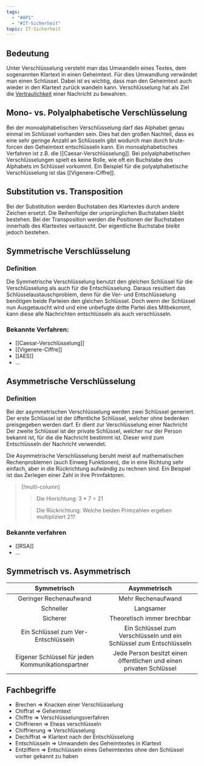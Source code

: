 ```yaml
---
tags:
  - "#AP1"
  - "#IT-Sicherheit"
topic: IT-Sicherheit
---
```

## Bedeutung
Unter Verschlüsselung versteht man das Umwandeln eines Textes, dem sogenannten Klartext in einen Geheimtext. Für dies Umwandlung verwändet man einen Schlüssel. Dabei ist es wichtig, dass man den Geheimtext auch wieder in den Klartext zurück wandeln kann.
Verschlüsselung hat als Ziel die [Vertraulichkeit](Schutzziele) einer Nachricht zu bewahren.
## Mono- vs. Polyalphabetische Verschlüsselung
Bei der monoalphabetischen Verschlüsselung darf das Alphabet genau einmal im Schlüssel vorhanden sein. Dies hat den großen Nachteil, dass es eine sehr geringe Anzahl an Schlüsseln gibt wodurch man durch brute-forcen den Geheimtext entschlüsseln kann. Ein monoalphabetisches Verfahren ist z.B. die [[Caesar-Verschlüsselung]].
Bei polyalphabetischen Verschlüsselungen spielt es keine Rolle, wie oft ein Buchstabe des Alphabets im Schlüssel vorkommt. Ein Beispiel für die polyalphabetische Verschlüsselung ist das [[Vigenere-Ciffre]].
## Substitution vs. Transposition
Bei der Substitution werden Buchstaben des Klartextes durch andere Zeichen ersetzt. Die Reihenfolge der ursprünglichen Buchstaben bleibt bestehen. Bei der Transposition werden die Positionen der Buchstaben innerhalb des Klartextes vertauscht. Der eigentliche Buchstabe bleibt jedoch bestehen.
## Symmetrische Verschlüsselung
### Definition
Die Symmetrische Verschlüsselung benutzt den gleichen Schlüssel für die Verschlüsselung als auch für die Entschlüsselung. Daraus resultiert das Schlüsselaustauschproblem, denn für die Ver- und Entschlüsselung benötigen beide Parteien den gleichen Schlüssel. Doch wenn der Schlüssel nun Ausgetauscht wird und eine unbefugte dritte Partei dies Mitbekommt, kann diese alle Nachrichten entschlüsseln als auch verschlüsseln. 

### Bekannte Verfahren:
+ [[Caesar-Verschlüsselung]]
+ [[Vigenere-Ciffre]]
+ [[AES]]
+ ...

## Asymmetrische Verschlüsselung
### Definition
Bei der asymmetrischen Verschlüsselung werden zwei Schlüssel generiert. Der erste Schlüssel ist der öffentliche Schlüssel, welcher ohne bedenken preisgegeben werden darf. Er dient zur Verschlüsselung einer Nachricht Der zweite Schlüssel ist der private Schlüssel, welcher nur der Person bekannt ist, für die die Nachricht bestimmt ist. Dieser wird zum Entschlüsseln der Nachricht verwendet.

Die Asymmetrische Verschlüsselung beruht meist auf mathematischen Rechenproblemen (auch Einweg Funktionen), die in eine Richtung sehr einfach, aber in die Rückrichtung aufwändig zu rechnen sind. Ein Beispiel ist das Zerlegen einer Zahl in ihre Primfaktoren.
>[!multi-column]
>>Die Hinrichtung:
>>3 * 7 = 21
>
>>Die Rückrichtung:
>>Welche beiden Primzahlen ergeben multipliziert 21?


### Bekannte verfahren
+ [[RSA]]
+ ...

## Symmetrisch vs. Asymmetrisch

| **Symmetrisch** | **Asymmetrisch** |
| :--: | :--: |
| Geringer Rechenaufwand | Mehr Rechenaufwand |
| Schneller | Langsamer |
| Sicherer | Theoretisch immer brechbar |
| Ein Schlüssel zum Ver- Entschlüsseln | Ein Schlüssel zum Verschlüsseln und ein Schlüssel zum Entschlüsseln |
| Eigener Schlüssel für jeden Kommunikationspartner | Jede Person besitzt einen öffentlichen und einen privaten Schlüssel |

## Fachbegriffe
+ Brechen => Knacken einer Verschlüsselung
+ Chiffrat => Geheimtext
+ Chiffre => Verschlüsselungsverfahren
+ Chiffrieren => Etwas verschlüsseln
+ Chiffrierung => Verschlüsselung 
+ Dechiffrat => Klartext nach der Entschlüsselung  
+ Entschlüsseln => Umwandeln des Geheimtextes in Klartext
+ Entziffern => Entschlüsseln eines Geheimtextes ohne den Schlüssel vorher gekannt zu haben 